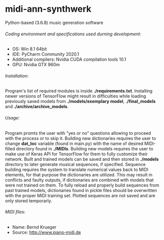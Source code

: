 # midi-ann-synthwerk
Python-based (3.6.8) music generation software

###### Coding environment and specifications used durning development:
- OS: Win 8.1 64bit
- IDE: PyCharm Community 2020.1
- Additional compilers: Nvidia CUDA compilation tools 10.1
- GPU: Nvidia GTX 960m

###### Installation:
Program's list of required modules is inside **./requirements.txt**.
Installing newer versions of TensorFlow might result in difficulties while loading previously saved models from **./models/exemplary model**, **./final_models** and **./archive/archive_models**.

###### Usage:
Program promts the user with "yes or no" questions allowing to proceed with the process or to skip it.
Building new dictionaries requires the user to change **dat_loc** variable (found in main.py) with the name of desired MIDI-filled directory found in **./MIDIs**.
Building new models requires the user to make use of Keras API for TensorFlow for them to fully customize their network.
Built and trained models can be saved and then stored in **./models** directory to later generate musical sequences, if specified.
Sequence building requires the system to translate numerical values back to MIDI elements, for that purpose the dictionaries are utilized. 
This may result in conflicts and faulty outputs, if dictionaries are combined with models that were not trained on them. 
To fully reload and properly build sequences from past trained models, dictionaries found in pickle files should be overwritten with the proper MIDI training set.
Plotted sequences are not saved and are only stored temporarly.

###### MIDI files:
- Name: Bernd Krueger
- Source: http://www.piano-midi.de
